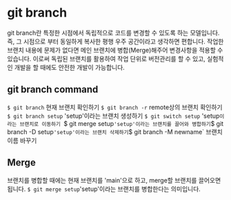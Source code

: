 # git branch
git branch란 특정한 시점에서 독립적으로 코드를 변경할 수 있도록 하는 모델입니다.
즉, 그 시점으로 부터 동일하게 복사한 평행 우주 공간이라고 생각하면 편합니다. 작업한 브랜치 내용에 문제가 없다면 메인 브랜치에 병합(Merge)해주어 변경사항을 적용할 수 있습니다. 이로써 독립된 브랜치를 활용하여 작업 단위로 버전관리를 할 수 있고, 실험적인 개발을 할 때에도 안전한 개발이 가능합니다.

## git branch command
`$ git branch` 현재 브랜치 확인하기
`$ git branch -r` remote상의 브랜치 확인하기 
`$ git branch setup` 'setup'이라는 브랜치 생성하기
`$ git switch setup` 'setup`이라는 브랜치로 이동하기
`$ git merge setup` 'setup'이라는 브랜치를 끌어와 병합하기
`$ git branch -D setup` 'setup'이라는 브랜치 삭제하기
`$ git branch -M newname` 브랜치 이름 바꾸기

## Merge
브랜치를 병합할 때에는 현재 브랜치를 'main'으로 하고, merge할 브랜치를 끌어오면 됩니다.
`$ git merge setup`'setup'이라는 브랜치를 병합한다는 의미입니다.
